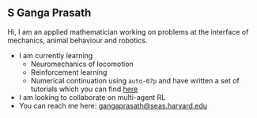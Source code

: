 ## S Ganga Prasath

Hi, I am an applied mathematician working on problems at the interface of mechanics, animal behaviour and robotics.

* I am currently learning
	* Neuromechanics of locomotion
	* Reinforcement learning
	* Numerical continuation using `auto-07p` and have written a set of tutorials which you can find [here](https://sgangaprasath.github.io/elastInstab)
* I am looking to collaborate on multi-agent RL
* You can reach me here: <gangaprasath@seas.harvard.edu>
